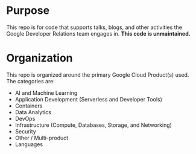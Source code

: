 # Purpose 

This repo is for code that supports talks, blogs, and other activities the Google Developer Relations team engages in. **This code is unmaintained.** 

# Organization 

This repo is organized around the primary Google Cloud Product(s) used. The categories are:

* AI and Machine Learning 
* Application Development (Serverless and Developer Tools) 
* Containers 
* Data Analytics
* DevOps
* Infrastructure (Compute, Databases, Storage, and Networking) 
* Security
* Other / Multi-product 
* Languages 


